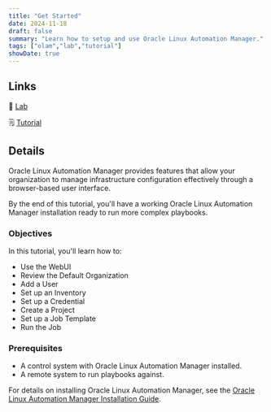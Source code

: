 ```yaml
---
title: "Get Started"
date: 2024-11-18
draft: false
summary: "Learn how to setup and use Oracle Linux Automation Manager."
tags: ["olam","lab","tutorial"]
showDate: true
---
```


## Links

:crescent_moon: [Lab](https://luna.oracle.com/lab/4a1dcd6e-231c-4724-ae52-8d56431a2888)

:spiral_notepad: [Tutorial](https://docs.oracle.com/en/learn/olam-quick-start)

## Details

Oracle Linux Automation Manager provides features that allow your organization to manage infrastructure configuration effectively through a browser-based user interface.

By the end of this tutorial, you'll have a working Oracle Linux Automation Manager installation ready to run more complex playbooks.

### Objectives

In this tutorial, you'll learn how to:

- Use the WebUI
- Review the Default Organization
- Add a User
- Set up an Inventory
- Set up a Credential
- Create a Project
- Set up a Job Template
- Run the Job

### Prerequisites

- A control system with Oracle Linux Automation Manager installed.
- A remote system to run playbooks against.

For details on installing Oracle Linux Automation Manager, see the [Oracle Linux Automation Manager Installation Guide](https://docs.oracle.com/en/operating-systems/oracle-linux-automation-manager/).
